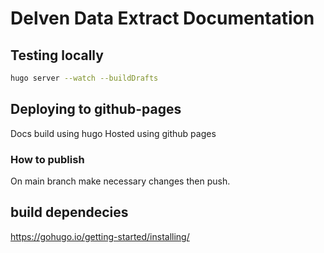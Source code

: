 # Delven Data Extract Documentation

## Testing locally

```sh
hugo server --watch --buildDrafts
```

## Deploying to github-pages

Docs build using hugo
Hosted using github pages

### How to publish

On main branch make necessary changes then push.


## build dependecies

https://gohugo.io/getting-started/installing/
